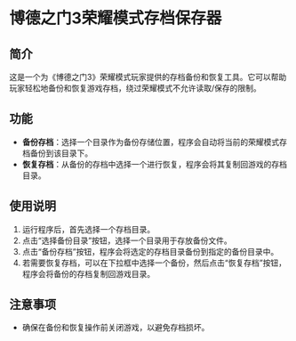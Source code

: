 # 博德之门3荣耀模式存档保存器

## 简介
这是一个为《博德之门3》荣耀模式玩家提供的存档备份和恢复工具。它可以帮助玩家轻松地备份和恢复游戏存档，绕过荣耀模式不允许读取/保存的限制。

## 功能
- **备份存档**：选择一个目录作为备份存储位置，程序会自动将当前的荣耀模式存档备份到该目录下。
- **恢复存档**：从备份的存档中选择一个进行恢复，程序会将其复制回游戏的存档目录。

## 使用说明
1. 运行程序后，首先选择一个存档目录。
2. 点击“选择备份目录”按钮，选择一个目录用于存放备份文件。
3. 点击“备份存档”按钮，程序会将选定的存档目录备份到指定的备份目录中。
4. 若需要恢复存档，可以在下拉框中选择一个备份，然后点击“恢复存档”按钮，程序会将备份的存档复制回游戏目录。

## 注意事项
- 确保在备份和恢复操作前关闭游戏，以避免存档损坏。
